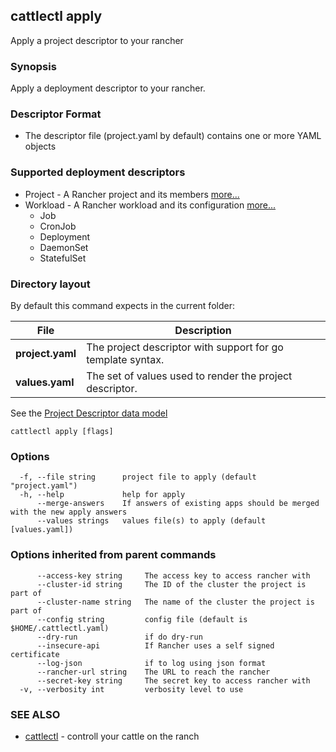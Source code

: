 ## cattlectl apply

Apply a project descriptor to your rancher

### Synopsis

Apply a deployment descriptor to your rancher.

### Descriptor Format

* The descriptor file (project.yaml by default) contains one or more YAML objects

### Supported deployment descriptors

* Project - A Rancher project and its members [more...](project_descriptor.md)
* Workload - A Rancher workload and its configuration [more...](project_workload_descriptor.md)
  * Job
  * CronJob
  * Deployment
  * DaemonSet
  * StatefulSet

### Directory layout

By default this command expects in the current folder:

| File             | Description                                                 |
|------------------|-------------------------------------------------------------|
| __project.yaml__ | The project descriptor with support for go template syntax. |
| __values.yaml__  | The set of values used to render the project descriptor.    |

See the [Project Descriptor data model](project_descriptor.md)

```
cattlectl apply [flags]
```

### Options

```
  -f, --file string      project file to apply (default "project.yaml")
  -h, --help             help for apply
      --merge-answers    If answers of existing apps should be merged with the new apply answers
      --values strings   values file(s) to apply (default [values.yaml])
```

### Options inherited from parent commands

```
      --access-key string     The access key to access rancher with
      --cluster-id string     The ID of the cluster the project is part of
      --cluster-name string   The name of the cluster the project is part of
      --config string         config file (default is $HOME/.cattlectl.yaml)
      --dry-run               if do dry-run
      --insecure-api          If Rancher uses a self signed certificate
      --log-json              if to log using json format
      --rancher-url string    The URL to reach the rancher
      --secret-key string     The secret key to access rancher with
  -v, --verbosity int         verbosity level to use
```

### SEE ALSO

* [cattlectl](cattlectl.md)	 - controll your cattle on the ranch

